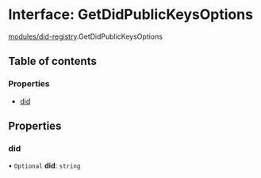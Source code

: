 # Interface: GetDidPublicKeysOptions

[modules/did-registry](../modules/modules_did_registry.md).GetDidPublicKeysOptions

## Table of contents

### Properties

- [did](modules_did_registry.GetDidPublicKeysOptions.md#did)

## Properties

### did

• `Optional` **did**: `string`
